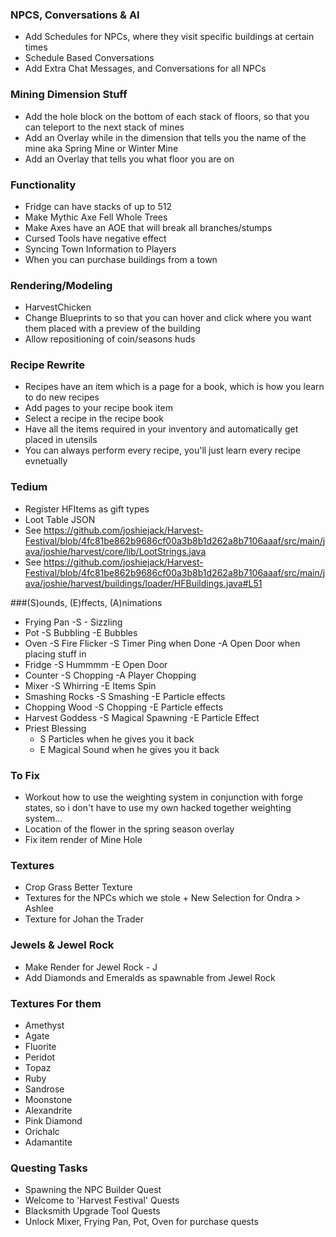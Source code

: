 ### NPCS, Conversations & AI
- Add Schedules for NPCs, where they visit specific buildings at certain times
- Schedule Based Conversations
- Add Extra Chat Messages, and Conversations for all NPCs

### Mining Dimension Stuff
- Add the hole block on the bottom of each stack of floors, so that you can teleport to the next stack of mines
- Add an Overlay while in the dimension that tells you the name of the mine aka Spring Mine or Winter Mine
- Add an Overlay that tells you what floor you are on

### Functionality
- Fridge can have stacks of up to 512
- Make Mythic Axe Fell Whole Trees
- Make Axes have an AOE that will break all branches/stumps
- Cursed Tools have negative effect
- Syncing Town Information to Players
- When you can purchase buildings from a town

### Rendering/Modeling
- HarvestChicken
- Change Blueprints to so that you can hover and click where you want them placed with a preview of the building
- Allow repositioning of coin/seasons huds

### Recipe Rewrite
- Recipes have an item which is a page for a book, which is how you learn to do new recipes
- Add pages to your recipe book item
- Select a recipe in the recipe book
- Have all the items required in your inventory and automatically get placed in utensils
- You can always perform every recipe, you'll just learn every recipe evnetually

### Tedium
- Register HFItems as gift types
- Loot Table JSON
- See https://github.com/joshiejack/Harvest-Festival/blob/4fc81be862b9686cf00a3b8b1d262a8b7106aaaf/src/main/java/joshie/harvest/core/lib/LootStrings.java
- See https://github.com/joshiejack/Harvest-Festival/blob/4fc81be862b9686cf00a3b8b1d262a8b7106aaaf/src/main/java/joshie/harvest/buildings/loader/HFBuildings.java#L51

###(S)ounds, (E)ffects, (A)nimations
- Frying Pan
    -S - Sizzling
- Pot
    -S Bubbling
    -E Bubbles
- Oven
    -S Fire Flicker
    -S Timer Ping when Done
    -A Open Door when placing stuff in
- Fridge
    -S Hummmm
    -E Open Door
- Counter
    -S Chopping
    -A Player Chopping
- Mixer
    -S Whirring
    -E Items Spin
- Smashing Rocks
    -S Smashing
    -E Particle effects
- Chopping Wood
    -S Chopping
    -E Particle effects
- Harvest Goddess
    -S Magical Spawning
    -E Particle Effect
- Priest Blessing
    - S Particles when he gives you it back
    - E Magical Sound when he gives you it back

### To Fix
- Workout how to use the weighting system in conjunction with forge states, so i don't have to use my own hacked together weighting system...
- Location of the flower in the spring season overlay
- Fix item render of Mine Hole

### Textures
- Crop Grass Better Texture
- Textures for the NPCs which we stole + New Selection for Ondra > Ashlee
- Texture for Johan the Trader

### Jewels & Jewel Rock
- Make Render for Jewel Rock - J
- Add Diamonds and Emeralds as spawnable from Jewel Rock
### Textures For them
- Amethyst
- Agate
- Fluorite
- Peridot
- Topaz
- Ruby
- Sandrose
- Moonstone
- Alexandrite
- Pink Diamond
- Orichalc
- Adamantite

### Questing Tasks
- Spawning the NPC Builder Quest
- Welcome to 'Harvest Festival' Quests
- Blacksmith Upgrade Tool Quests
- Unlock Mixer, Frying Pan, Pot, Oven for purchase quests
